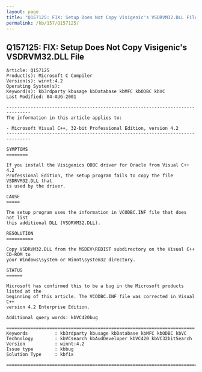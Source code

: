 ```yaml
---
layout: page
title: "Q157125: FIX: Setup Does Not Copy Visigenic's VSDRVM32.DLL File"
permalink: /kb/157/Q157125/
---
```


## Q157125: FIX: Setup Does Not Copy Visigenic's VSDRVM32.DLL File

	Article: Q157125
	Product(s): Microsoft C Compiler
	Version(s): winnt:4.2
	Operating System(s): 
	Keyword(s): kb3rdparty kbusage kbDatabase kbMFC kbODBC kbVC
	Last Modified: 04-AUG-2001
	
	-------------------------------------------------------------------------------
	The information in this article applies to:
	
	- Microsoft Visual C++, 32-bit Professional Edition, version 4.2 
	-------------------------------------------------------------------------------
	
	SYMPTOMS
	========
	
	If you install the Visigenics ODBC driver for Oracle from Visual C++ 4.2
	Professional Edition, the setup program fails to copy the file VSDRVM32.DLL that
	is used by the driver.
	
	CAUSE
	=====
	
	The setup program uses the information in VCODBC.INF file that does not list
	this additional DLL (VSDRVM32.DLL).
	
	RESOLUTION
	==========
	
	Copy VSDRVM32.DLL from the MSDEV\REDIST subdirectory on the Visual C++ CD-ROM to
	your Windows\system or Winnt\system32 directory.
	
	STATUS
	======
	
	Microsoft has confirmed this to be a bug in the Microsoft products listed at the
	beginning of this article. The VCODBC.INF file was corrected in Visual C++
	version 4.2 Enterprise Edition.
	
	Additional query words: kbVC420bug
	
	======================================================================
	Keywords          : kb3rdparty kbusage kbDatabase kbMFC kbODBC kbVC 
	Technology        : kbVCsearch kbAudDeveloper kbVC420 kbVC32bitSearch
	Version           : winnt:4.2
	Issue type        : kbbug
	Solution Type     : kbfix
	
	=============================================================================
	
